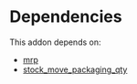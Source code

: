 # Dependencies

This addon depends on:

- [mrp](../../../../../oca-ocb-mrp/odoo-bringout-oca-ocb-mrp)
- [stock_move_packaging_qty](../../../../../oca-workflow-process/odoo-bringout-oca-stock-logistics-warehouse-stock_move_packaging_qty)

